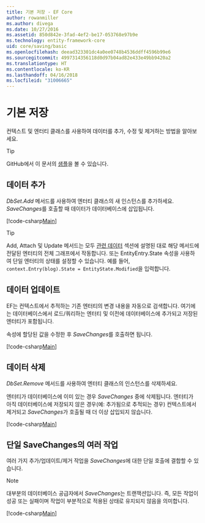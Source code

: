 ```yaml
---
title: 기본 저장 - EF Core
author: rowanmiller
ms.author: divega
ms.date: 10/27/2016
ms.assetid: 850d842e-3fad-4ef2-be17-053768e97b9e
ms.technology: entity-framework-core
uid: core/saving/basic
ms.openlocfilehash: deead323301dc4a0ee0748b4536ddff4596b99e6
ms.sourcegitcommit: 4997314356118d0d97b04ad82e433e49bb9420a2
ms.translationtype: HT
ms.contentlocale: ko-KR
ms.lasthandoff: 04/16/2018
ms.locfileid: "31006665"
---
```

# <a name="basic-save"></a>기본 저장

컨텍스트 및 엔터티 클래스를 사용하여 데이터를 추가, 수정 및 제거하는 방법을 알아보세요.

> [!TIP]  
> GitHub에서 이 문서의 [샘플](https://github.com/aspnet/EntityFramework.Docs/tree/master/samples/core/Saving/Saving/Basics/)을 볼 수 있습니다.

## <a name="adding-data"></a>데이터 추가

*DbSet.Add* 메서드를 사용하여 엔터티 클래스의 새 인스턴스를 추가하세요. *SaveChanges*를 호출할 때 데이터가 데이터베이스에 삽입됩니다.

[!code-csharp[Main](../../../samples/core/Saving/Saving/Basics/Sample.cs#Add)]

> [!TIP]  
> Add, Attach 및 Update 메서드는 모두 [관련 데이터](related-data.md) 섹션에 설명된 대로 해당 메서드에 전달된 엔터티의 전체 그래프에서 작동합니다. 또는 EntityEntry.State 속성을 사용하여 단일 엔터티의 상태를 설정할 수 있습니다. 예를 들어, `context.Entry(blog).State = EntityState.Modified`을 입력합니다.

## <a name="updating-data"></a>데이터 업데이트

EF는 컨텍스트에서 추적하는 기존 엔터티의 변경 내용을 자동으로 검색합니다. 여기에는 데이터베이스에서 로드/쿼리하는 엔터티 및 이전에 데이터베이스에 추가되고 저장된 엔터티가 포함됩니다.

속성에 할당된 값을 수정한 후 *SaveChanges*를 호출하면 됩니다.

[!code-csharp[Main](../../../samples/core/Saving/Saving/Basics/Sample.cs#Update)]

## <a name="deleting-data"></a>데이터 삭제

*DbSet.Remove* 메서드를 사용하여 엔터티 클래스의 인스턴스를 삭제하세요.

엔터티가 데이터베이스에 이미 있는 경우 *SaveChanges* 중에 삭제됩니다. 엔터티가 아직 데이터베이스에 저장되지 않은 경우(예: 추가됨으로 추적되는 경우) 컨텍스트에서 제거되고 *SaveChanges*가 호출될 때 더 이상 삽입되지 않습니다.

[!code-csharp[Main](../../../samples/core/Saving/Saving/Basics/Sample.cs#Remove)]

## <a name="multiple-operations-in-a-single-savechanges"></a>단일 SaveChanges의 여러 작업

여러 가지 추가/업데이트/제거 작업을 *SaveChanges*에 대한 단일 호출에 결합할 수 있습니다.

> [!NOTE]  
> 대부분의 데이터베이스 공급자에서 *SaveChanges*는 트랜잭션입니다. 즉, 모든 작업이 성공 또는 실패이며 작업이 부분적으로 적용된 상태로 유지되지 않음을 의미합니다.

[!code-csharp[Main](../../../samples/core/Saving/Saving/Basics/Sample.cs#MultipleOperations)]
